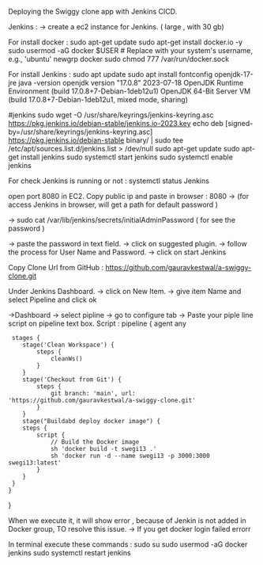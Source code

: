 Deploying the Swiggy clone app with Jenkins CICD.

Jenkins :
-> create a ec2 instance for Jenkins. ( large , with 30 gb)

For install docker :
sudo apt-get update
sudo apt-get install docker.io -y
sudo usermod -aG docker $USER  # Replace with your system's username, e.g., 'ubuntu'
newgrp docker
sudo chmod 777 /var/run/docker.sock

For install Jenkins : 
sudo apt update
sudo apt install fontconfig openjdk-17-jre
java -version
openjdk version "17.0.8" 2023-07-18
OpenJDK Runtime Environment (build 17.0.8+7-Debian-1deb12u1)
OpenJDK 64-Bit Server VM (build 17.0.8+7-Debian-1deb12u1, mixed mode, sharing)
 
#jenkins
sudo wget -O /usr/share/keyrings/jenkins-keyring.asc \
https://pkg.jenkins.io/debian-stable/jenkins.io-2023.key
echo deb [signed-by=/usr/share/keyrings/jenkins-keyring.asc] \
https://pkg.jenkins.io/debian-stable binary/ | sudo tee \
/etc/apt/sources.list.d/jenkins.list > /dev/null
sudo apt-get update
sudo apt-get install jenkins
sudo systemctl start jenkins
sudo systemctl enable jenkins

For check Jenkins is running or not :
systemctl status Jenkins

open port 8080 in EC2. Copy public ip and paste in browser : 8080
-> (for access Jenkins in browser, will get a path for default password )

-> sudo cat /var/lib/jenkins/secrets/initialAdminPassword ( for see the password )

-> paste the password in text field.
-> click on suggested plugin.
-> follow the process for User Name and Password.
-> click on start Jenkins

Copy Clone Url from GitHub : https://github.com/gauravkestwal/a-swiggy-clone.git 

Under Jenkins Dashboard.
-> click on New Item. 
-> give item Name and select Pipeline and click ok

->Dashboard -> select pipline -> go to configure tab -> Paste your piple line script on pipeline text box.
Script : 
pipeline {
    agent any

     stages {
        stage('Clean Workspace') {
            steps {
                cleanWs()
            }
        }
        stage('Checkout from Git') {
            steps {
                git branch: 'main', url: 'https://github.com/gauravkestwal/a-swiggy-clone.git'
            }
        }
        stage("Buildabd deploy docker image") {
        steps {
            script {
                // Build the Docker image
                sh 'docker build -t swegi13 .'
                sh 'docker run -d --name swegi13 -p 3000:3000 swegi13:latest'
            }
        }
     }
    }
}

When we execute it, it will show error , because of Jenkin is not added in Docker group,
TO resolve this issue.
-> If you get docker login failed errorr

In terminal execute these commands : 
sudo su
sudo usermod -aG docker jenkins
sudo systemctl restart jenkins




 







